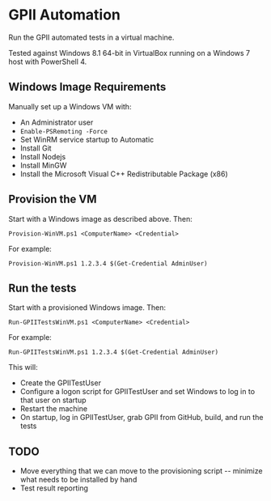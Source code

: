 GPII Automation
===============

Run the GPII automated tests in a virtual machine.

Tested against Windows 8.1 64-bit in VirtualBox running on a Windows 7 host with PowerShell 4.

Windows Image Requirements
--------------------------

Manually set up a Windows VM with:

* An Administrator user
* `Enable-PSRemoting -Force`
* Set WinRM service startup to Automatic
* Install Git
* Install Nodejs
* Install MinGW
* Install the Microsoft Visual C++ Redistributable Package (x86)

Provision the VM
----------------

Start with a Windows image as described above. Then:

```
Provision-WinVM.ps1 <ComputerName> <Credential>
```

For example:

```
Provision-WinVM.ps1 1.2.3.4 $(Get-Credential AdminUser)
```

Run the tests
-------------

Start with a provisioned Windows image. Then:

```
Run-GPIITestsWinVM.ps1 <ComputerName> <Credential>
```

For example:

```
Run-GPIITestsWinVM.ps1 1.2.3.4 $(Get-Credential AdminUser)
```

This will:

* Create the GPIITestUser
* Configure a logon script for GPIITestUser and set Windows to log in to that user on startup
* Restart the machine
* On startup, log in GPIITestUser, grab GPII from GitHub, build, and run the tests

TODO
----

* Move everything that we can move to the provisioning script -- minimize what needs to be installed by hand
* Test result reporting
